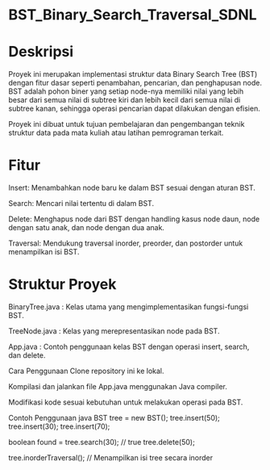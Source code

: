 # BST_Binary_Search_Traversal_SDNL
# Deskripsi
Proyek ini merupakan implementasi struktur data Binary Search Tree (BST) dengan fitur dasar seperti penambahan, pencarian, dan penghapusan node. BST adalah pohon biner yang setiap node-nya memiliki nilai yang lebih besar dari semua nilai di subtree kiri dan lebih kecil dari semua nilai di subtree kanan, sehingga operasi pencarian dapat dilakukan dengan efisien.

Proyek ini dibuat untuk tujuan pembelajaran dan pengembangan teknik struktur data pada mata kuliah atau latihan pemrograman terkait.

# Fitur
Insert: Menambahkan node baru ke dalam BST sesuai dengan aturan BST.

Search: Mencari nilai tertentu di dalam BST.

Delete: Menghapus node dari BST dengan handling kasus node daun, node dengan satu anak, dan node dengan dua anak.

Traversal: Mendukung traversal inorder, preorder, dan postorder untuk menampilkan isi BST.

# Struktur Proyek
BinaryTree.java : Kelas utama yang mengimplementasikan fungsi-fungsi BST.

TreeNode.java : Kelas yang merepresentasikan node pada BST.

App.java : Contoh penggunaan kelas BST dengan operasi insert, search, dan delete.

Cara Penggunaan
Clone repository ini ke lokal.

Kompilasi dan jalankan file App.java menggunakan Java compiler.

Modifikasi kode sesuai kebutuhan untuk melakukan operasi pada BST.

Contoh Penggunaan
java
BST tree = new BST();
tree.insert(50);
tree.insert(30);
tree.insert(70);

boolean found = tree.search(30); // true
tree.delete(50);

tree.inorderTraversal(); // Menampilkan isi tree secara inorder
